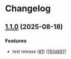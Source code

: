 # Changelog

## [1.1.0](https://github.com/hhanh00/nanogpt-rs/compare/nanogpt-v1.0.0...nanogpt-v1.1.0) (2025-08-18)


### Features

* test release ([#1](https://github.com/hhanh00/nanogpt-rs/issues/1)) ([761d497](https://github.com/hhanh00/nanogpt-rs/commit/761d497e49803b047cbd4802ad17531843d1a860))
